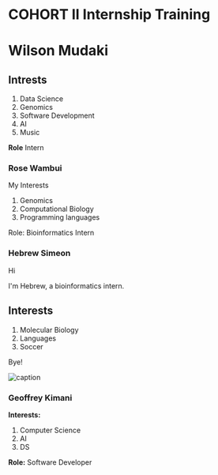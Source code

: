 # COHORT II Internship Training

# Wilson Mudaki

## Intrests

1. Data Science
2. Genomics
3. Software Development
4. AI
5. Music

**Role** Intern

### Rose Wambui

My Interests
1. Genomics
2. Computational Biology
3. Programming languages

Role: Bioinformatics Intern

### Hebrew Simeon
Hi

I'm Hebrew, a bioinformatics intern.

## Interests

1. Molecular Biology
2. Languages
3. Soccer

Bye!

![caption](https://compote.slate.com/images/697b023b-64a5-49a0-8059-27b963453fb1.gif)

### Geoffrey Kimani

**Interests:**
1. Computer Science
2. AI
3. DS

**Role:** Software Developer
